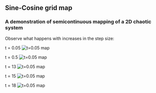 ## Sine-Cosine grid map

### A demonstration of semicontinuous mapping of a 2D chaotic system

Observe what happens with increases in the step size:

t = 0.05
![t=0.05 map]({{https://blbadger.github.io}}/grid_map/cossin_0.05t.png)

t = 0.5
![t=0.05 map]({{https://blbadger.github.io}}/grid_map/cossin_0.5t.png)

t = 13
![t=0.05 map]({{https://blbadger.github.io}}/grid_map/cossin_0.13t.png)

t = 15
![t=0.05 map]({{https://blbadger.github.io}}/grid_map/cossin_0.15t.png)

t = 18
![t=0.05 map]({{https://blbadger.github.io}}/grid_map/cossin_0.18t.png)
